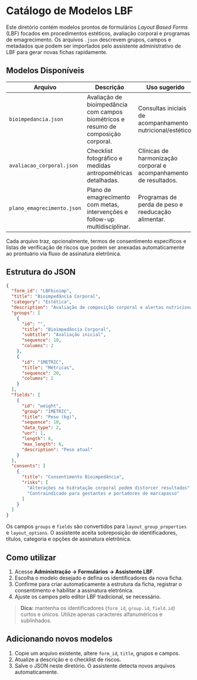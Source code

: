 # Catálogo de Modelos LBF

Este diretório contém modelos prontos de formulários _Layout Based Forms_ (LBF) focados em procedimentos estéticos, avaliação corporal e programas de emagrecimento. Os arquivos `.json` descrevem grupos, campos e metadados que podem ser importados pelo assistente administrativo de LBF para gerar novas fichas rapidamente.

## Modelos Disponíveis

| Arquivo | Descrição | Uso sugerido |
|---------|-----------|--------------|
| `bioimpedancia.json` | Avaliação de bioimpedância com campos biométricos e resumo de composição corporal. | Consultas iniciais de acompanhamento nutricional/estético. |
| `avaliacao_corporal.json` | Checklist fotográfico e medidas antropométricas detalhadas. | Clínicas de harmonização corporal e acompanhamento de resultados. |
| `plano_emagrecimento.json` | Plano de emagrecimento com metas, intervenções e follow-up multidisciplinar. | Programas de perda de peso e reeducação alimentar. |

Cada arquivo traz, opcionalmente, termos de consentimento específicos e listas de verificação de riscos que podem ser anexadas automaticamente ao prontuário via fluxo de assinatura eletrônica.

## Estrutura do JSON

```json
{
  "form_id": "LBFbioimp",
  "title": "Bioimpedância Corporal",
  "category": "Estética",
  "description": "Avaliação de composição corporal e alertas nutricionais",
  "groups": [
    {
      "id": "",
      "title": "Bioimpedância Corporal",
      "subtitle": "Avaliação inicial",
      "sequence": 10,
      "columns": 2
    },
    {
      "id": "1METRIC",
      "title": "Métricas",
      "sequence": 20,
      "columns": 2
    }
  ],
  "fields": [
    {
      "id": "weight",
      "group": "1METRIC",
      "title": "Peso (kg)",
      "sequence": 10,
      "data_type": 2,
      "uor": 1,
      "length": 6,
      "max_length": 6,
      "description": "Peso atual"
    }
  ],
  "consents": [
    {
      "title": "Consentimento Bioimpedância",
      "risks": [
        "Alterações na hidratação corporal podem distorcer resultados",
        "Contraindicado para gestantes e portadores de marcapasso"
      ]
    }
  ]
}
```

Os campos `groups` e `fields` são convertidos para `layout_group_properties` e `layout_options`. O assistente aceita sobreposição de identificadores, títulos, categoria e opções de assinatura eletrônica.

## Como utilizar

1. Acesse **Administração → Formulários → Assistente LBF**.
2. Escolha o modelo desejado e defina os identificadores da nova ficha.
3. Confirme para criar automaticamente a estrutura da ficha, registrar o consentimento e habilitar a assinatura eletrônica.
4. Ajuste os campos pelo editor LBF tradicional, se necessário.

> **Dica:** mantenha os identificadores (`form_id`, `group.id`, `field.id`) curtos e únicos. Utilize apenas caracteres alfanuméricos e sublinhados.

## Adicionando novos modelos

1. Copie um arquivo existente, altere `form_id`, `title`, grupos e campos.
2. Atualize a descrição e o checklist de riscos.
3. Salve o JSON neste diretório. O assistente detecta novos arquivos automaticamente.

